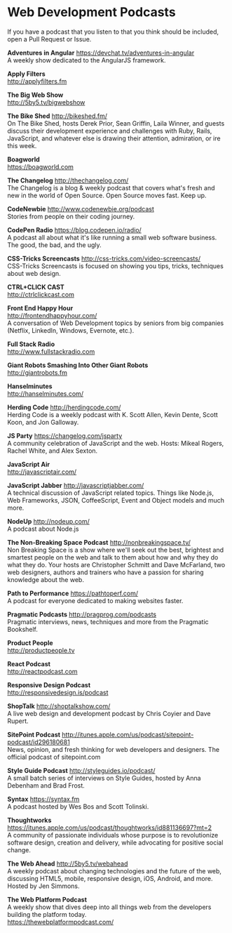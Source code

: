 # Web Development Podcasts

If you have a podcast that you listen to that you think should be included, open a Pull Request or Issue.

**Adventures in Angular** https://devchat.tv/adventures-in-angular
<br>A weekly show dedicated to the AngularJS framework.

**Apply Filters**
<br>http://applyfilters.fm

**The Big Web Show**
<br>http://5by5.tv/bigwebshow

**The Bike Shed** http://bikeshed.fm/
<br>On The Bike Shed, hosts Derek Prior, Sean Griffin, Laila Winner, and guests discuss their development experience and challenges with Ruby, Rails, JavaScript, and whatever else is drawing their attention, admiration, or ire this week.

**Boagworld**
<br>https://boagworld.com

**The Changelog** http://thechangelog.com/
<br>The Changelog is a blog & weekly podcast that covers what's fresh and new in the world of Open Source. Open Source moves fast. Keep up.

**CodeNewbie** http://www.codenewbie.org/podcast
<br>Stories from people on their coding journey.

**CodePen Radio** https://blog.codepen.io/radio/
<br>A podcast all about what it's like running a small web software business. The good, the bad, and the ugly.

**CSS-Tricks Screencasts** http://css-tricks.com/video-screencasts/
<br>CSS-Tricks Screencasts is focused on showing you tips, tricks, techniques about web design.

**CTRL+CLICK CAST**
<br>http://ctrlclickcast.com

**Front End Happy Hour**
<br>http://frontendhappyhour.com/
<br>A conversation of Web Development topics by seniors from big companies (Netflix, LinkedIn, Windows, Evernote, etc.).

**Full Stack Radio**
<br>http://www.fullstackradio.com

**Giant Robots Smashing Into Other Giant Robots**
<br>http://giantrobots.fm

**Hanselminutes** 
<br>http://hanselminutes.com/

**Herding Code** http://herdingcode.com/
<br>Herding Code is a weekly podcast with K. Scott Allen, Kevin Dente, Scott Koon, and Jon Galloway.

**JS Party** https://changelog.com/jsparty
<br>A community celebration of JavaScript and the web. Hosts: Mikeal Rogers, Rachel White, and Alex Sexton.

**JavaScript Air**
<br>http://javascriptair.com/

**JavaScript Jabber** http://javascriptjabber.com/
<br>A technical discussion of JavaScript related topics. Things like Node.js, Web Frameworks, JSON, CoffeeScript, Event and Object models and much more.

**NodeUp** http://nodeup.com/
<br>A podcast about Node.js

**The Non-Breaking Space Podcast** http://nonbreakingspace.tv/
<br>Non Breaking Space is a show where we'll seek out the best, brightest and smartest people on the web and talk to them about how and why they do what they do. Your hosts are Christopher Schmitt and Dave McFarland, two web designers, authors and trainers who have a passion for sharing knowledge about the web.

**Path to Performance** https://pathtoperf.com/
<br>A podcast for everyone dedicated to making websites faster.

**Pragmatic Podcasts** http://pragprog.com/podcasts
<br>Pragmatic interviews, news, techniques and more from the Pragmatic Bookshelf.

**Product People**
<br>http://productpeople.tv

**React Podcast**
<br>http://reactpodcast.com

**Responsive Design Podcast**
<br>http://responsivedesign.is/podcast

**ShopTalk** http://shoptalkshow.com/
<br>A live web design and development podcast by Chris Coyier and Dave Rupert.

**SitePoint Podcast** http://itunes.apple.com/us/podcast/sitepoint-podcast/id296180681
<br>News, opinion, and fresh thinking for web developers and designers. The official podcast of sitepoint.com

**Style Guide Podcast** http://styleguides.io/podcast/
<br>A small batch series of interviews on Style Guides, hosted by Anna Debenham and Brad Frost.

**Syntax** https://syntax.fm
<br>A podcast hosted by Wes Bos and Scott Tolinski.

**Thoughtworks** https://itunes.apple.com/us/podcast/thoughtworks/id881136697?mt=2
<br>A community of passionate individuals whose purpose is to revolutionize software design, creation and delivery, while advocating for positive social change.

**The Web Ahead** http://5by5.tv/webahead
<br>A weekly podcast about changing technologies and the future of the web, discussing HTML5, mobile, responsive design, iOS, Android, and more. Hosted by Jen Simmons.

**The Web Platform Podcast**
<br>A weekly show that dives deep into all things web from the developers building the platform today.
<br>https://thewebplatformpodcast.com/
